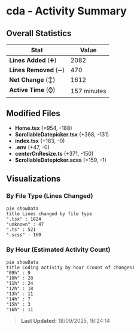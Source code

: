 # cda - Activity Summary 

## Overall Statistics

| Stat                   | Value                                                             |
| ---------------------- | ----------------------------------------------------------------- |
| **Lines Added** (➕)   | 2082                                          |
| **Lines Removed** (➖) | 470                                        |
| **Net Change** (↕)    | 1612                |
| **Active Time** (⌚)   | 157 minutes |


## Modified Files
- **Home.tsx** (+954, -188)
- **ScrollableDatepicker.tsx** (+368, -131)
- **index.tsx** (+183, -0)
- **.env** (+47, -0)
- **centerOnResize.ts** (+371, -150)
- **ScrollableDatepicker.scss** (+159, -1)

## Visualizations

### By File Type (Lines Changed)

```mermaid
pie showData
title Lines changed by file type
".tsx" : 1824
"unknown" : 47
".ts" : 521
".scss" : 160
```

### By Hour (Estimated Activity Count)

```mermaid
pie showData
title Coding activity by hour (count of changes)
"09h" : 9
"10h" : 28
"11h" : 24
"12h" : 18
"13h" : 11
"14h" : 7
"15h" : 3
"16h" : 11
```


> **Last Updated:** 18/09/2025, 16:24:14